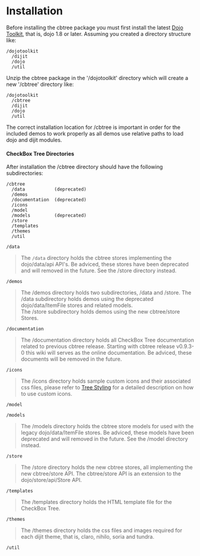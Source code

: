 # Installation

Before installing the cbtree package you must first install the latest [Dojo Toolkit](http://dojotoolkit.org/download/), that is, dojo 1.8 or
later. Assuming you created a directory structure like:

    /dojotoolkit
      /dijit
      /dojo
      /util

Unzip the cbtree package in the '/dojotoolkit' directory which will create
a new '/cbtree' directory like:

    /dojotoolkit
      /cbtree
      /dijit
      /dojo
      /util

The correct installation location for /cbtree is important in order for the 
included demos to work properly as all demos use relative paths to load dojo
and dijit modules.

#### CheckBox Tree Directories
After installation the /cbtree directory should have the following subdirectories:

    /cbtree
      /data           (deprecated)
      /demos
      /documentation  (deprecated)
      /icons
      /model
      /models         (deprecated)
      /store
      /templates
      /themes
      /util
      
`/data`
> The <code>/data</code> directory holds the cbtree stores implementing the 
> dojo/data/api API's. Be adviced, these stores have been deprecated and will
> removed in the future. See the /store directory instead.

`/demos`
> The /demos directory holds two subdirectories, /data and /store. The /data
> subdirectory holds demos using the deprecated dojo/data/ItemFile stores and 
related models.  
> The /store subdirectory holds demos using the new cbtree/store Stores.

`/documentation`
> The /documentation directory holds all CheckBox Tree documentation related to
> previous cbtree release. Starting with cbtree release v0.9.3-0 this wiki will
> serves as the online documentation. Be adviced, these documents will be removed
> in the future.

`/icons`
> The /icons directory holds sample custom icons and their associated css files,
> please refer to [Tree Styling](TreeStyling.md) for a detailed description
> on how to use custom icons.


`/model`


`/models`
> The /models directory holds the cbtree store models for used with the legacy
> dojo/data/ItemFile stores. Be adviced, these models have been deprecated and
> will removed in the future. See the /model directory instead.

`/store`
> The /store directory holds the new cbtree stores, all implementing the new
> cbtree/store API. The cbtree/store API is an extension to the dojo/store/api/Store API.

`/templates`
> The /templates directory holds the HTML template file for the CheckBox Tree.

`/themes`
> The /themes directory holds the css files and images required for each dijit
> theme, that is, claro, nihilo, soria and tundra.

`/util`
